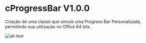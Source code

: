 # cProgressBar V1.0.0
Criação de uma classe que simule uma Progress Bar Personalizada, permitindo sua utilização no Office 64 bits.

![alt text](https://raw.githubusercontent.com/username/projectname/branch/path/to/img.png)
